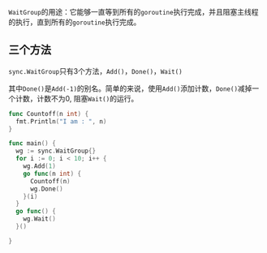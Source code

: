 `WaitGroup`的用途：它能够一直等到所有的`goroutine`执行完成，并且阻塞主线程的执行，直到所有的`goroutine`执行完成。

## 三个方法

`sync.WaitGroup`只有3个方法，`Add()`，`Done()`，`Wait()`

其中`Done()`是`Add(-1)`的别名。简单的来说，使用`Add()`添加计数，`Done()`减掉一个计数，计数不为0, 阻塞`Wait()`的运行。

```go
func Countoff(n int) {
  fmt.Println("I am : ", n)
}

func main() {
  wg := sync.WaitGroup{}
  for i := 0; i < 10; i++ {
    wg.Add(1)
    go func(n int) {
      Countoff(n)
      wg.Done()
    }(i)
  }
  go func() {
    wg.Wait()
  }()

}
```


